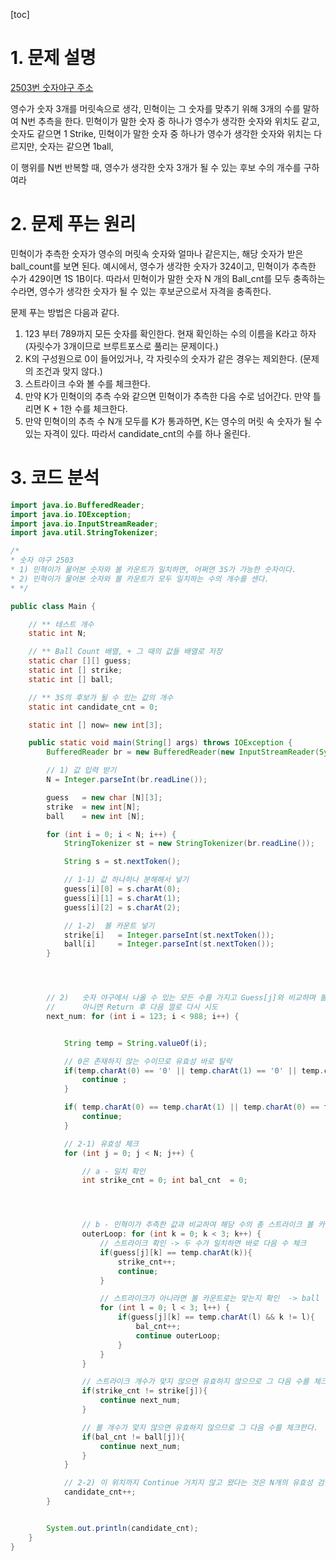 

[toc]

# 1. 문제 설명

[2503번 숫자야구 주소](https://www.acmicpc.net/problem/2503)

영수가 숫자 3개를 머릿속으로 생각, 민혁이는 그 숫자를 맞추기 위해 3개의 수를 말하여 N번 추측을 한다.
민혁이가 말한 숫자 중 하나가 영수가 생각한 숫자와 위치도 같고, 숫자도 같으면 1 Strike, 
민혁이가 말한 숫자 중 하나가 영수가 생각한 숫자와 위치는 다르지만, 숫자는 같으면 1ball, 

이 행위를 N번 반복할 때, 영수가 생각한 숫자 3개가 될 수 있는 후보 수의 개수를 구하여라 

# 2. 문제 푸는 원리 

  민혁이가 추측한 숫자가 영수의 머릿속 숫자와 얼마나 같은지는, 해당 숫자가 받은 ball_count를 보면 된다. 
예시에서, 영수가 생각한 숫자가 324이고, 민혁이가 추측한 수가 429이면 1S 1B이다. 따라서 민혁이가 말한 숫자 N 개의 Ball_cnt를 모두 충족하는 수라면,  영수가 생각한 숫자가 될 수 있는 후보군으로서 자격을 충족한다. 

  문제 푸는 방법은 다음과 같다. 

1. 123 부터 789까지 모든 숫자를 확인한다. 현재 확인하는 수의 이름을 K라고 하자
   (자릿수가 3개이므로 브루트포스로 풀리는 문제이다.)
2. K의 구성원으로 0이 들어있거나, 각 자릿수의 숫자가 같은 경우는 제외한다. (문제의 조건과 맞지 않다.)
3. 스트라이크 수와 볼 수를 체크한다.
4. 만약 K가 민혁이의 추측 수와 같으면 민혁이가 추측한 다음 수로 넘어간다. 
   만약 틀리면 K + 1한 수를 체크한다.
5. 만약 민혁이의 추측 수 N개 모두를 K가 통과하면, K는 영수의 머릿 속 숫자가 될 수 있는 자격이 있다. 
   따라서 candidate_cnt의 수를 하나 올린다. 

# 3. 코드 분석

 

```java
import java.io.BufferedReader;
import java.io.IOException;
import java.io.InputStreamReader;
import java.util.StringTokenizer;

/*
* 숫자 야구 2503
* 1) 민혁이가 물어본 숫자와 볼 카운트가 일치하면, 어쩌면 3S가 가능한 숫자이다.
* 2) 민혁이가 물어본 숫자와 볼 카운트가 모두 일치하는 수의 개수를 센다.
* */

public class Main {

    // ** 테스트 개수
    static int N;

    // ** Ball Count 배열, + 그 때의 값들 배열로 저장
    static char [][] guess;
    static int [] strike;
    static int [] ball;

    // ** 3S의 후보가 될 수 있는 값의 개수
    static int candidate_cnt = 0;

    static int [] now= new int[3];

    public static void main(String[] args) throws IOException {
        BufferedReader br = new BufferedReader(new InputStreamReader(System.in));

        // 1) 값 입력 받기
        N = Integer.parseInt(br.readLine());

        guess   = new char [N][3];
        strike  = new int[N];
        ball    = new int [N];

        for (int i = 0; i < N; i++) {
            StringTokenizer st = new StringTokenizer(br.readLine());

            String s = st.nextToken();

            // 1-1) 값 하나하나 분해해서 넣기
            guess[i][0] = s.charAt(0);
            guess[i][1] = s.charAt(1);
            guess[i][2] = s.charAt(2);

            // 1-2)  볼 카운트 넣기
            strike[i]   = Integer.parseInt(st.nextToken());
            ball[i]     = Integer.parseInt(st.nextToken());
        }




        // 2)   숫자 야구에서 나올 수 있는 모든 수를 가지고 Guess[j]와 비교하며 볼 카운트가 일치하면 다음 단계로 넘어가기.
        //      아니면 Return 후 다음 껄로 다시 시도
        next_num: for (int i = 123; i < 988; i++) {


            String temp = String.valueOf(i);

            // 0은 존재하지 않는 수이므로 유효성 바로 탈락
            if(temp.charAt(0) == '0' || temp.charAt(1) == '0' || temp.charAt(2) == '0'){
                continue ;
            }

            if( temp.charAt(0) == temp.charAt(1) || temp.charAt(0) == temp.charAt(2) || temp.charAt(1) == temp.charAt(2)){
                continue;
            }

            // 2-1) 유효성 체크
            for (int j = 0; j < N; j++) {

                // a - 일치 확인
                int strike_cnt = 0; int bal_cnt  = 0;




                // b - 민혁이가 추측한 값과 비교하여 해당 수의 총 스트라이크 볼 카운트 확인
                outerLoop: for (int k = 0; k < 3; k++) {
                    // 스트라이크 확인 -> 두 수가 일치하면 바로 다음 수 체크
                    if(guess[j][k] == temp.charAt(k)){
                        strike_cnt++;
                        continue;
                    }

                    // 스트라이크가 아니라면 볼 카운트로는 맞는지 확인  -> ball 인게 확인되면 바로 다음 수 체크
                    for (int l = 0; l < 3; l++) {
                        if(guess[j][k] == temp.charAt(l) && k != l){
                            bal_cnt++;
                            continue outerLoop;
                        }
                    }
                }

                // 스트라이크 개수가 맞지 않으면 유효하지 않으므로 그 다음 수를 체크한다.
                if(strike_cnt != strike[j]){
                    continue next_num;
                }

                // 볼 개수가 맞지 않으면 유효하지 않으므로 그 다음 수를 체크한다.
                if(bal_cnt != ball[j]){
                    continue next_num;
                }
            }

            // 2-2) 이 위치까지 Continue 거치지 않고 왔다는 것은 N개의 유효성 검증을 다 통과해낸 유효한 수라는 뜻이다.
            candidate_cnt++;
        }


        System.out.println(candidate_cnt);
    }
}
```

